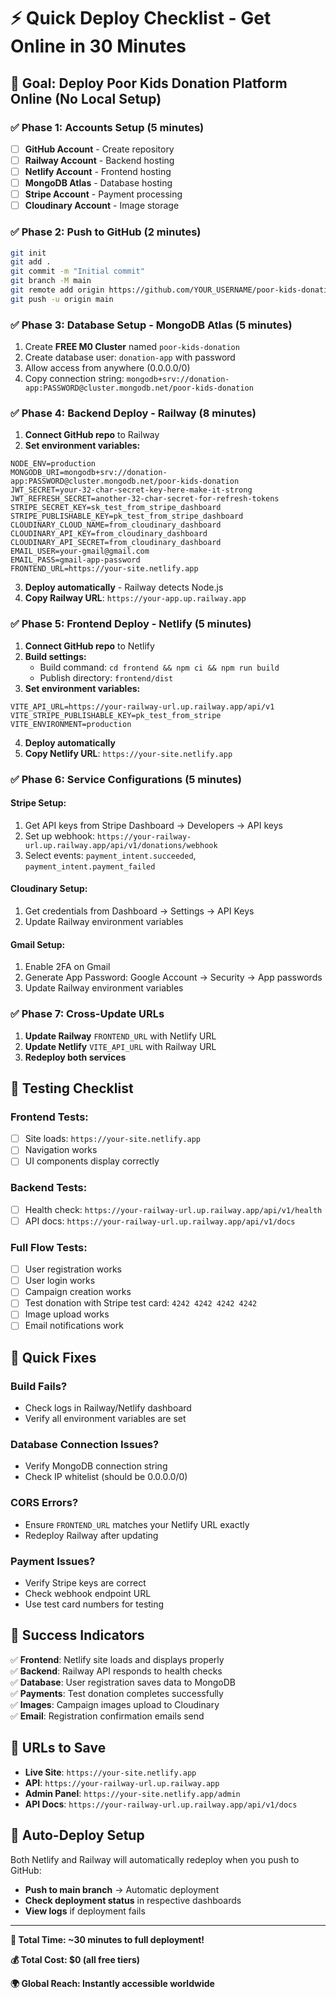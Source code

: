 # ⚡ Quick Deploy Checklist - Get Online in 30 Minutes

## 🎯 Goal: Deploy Poor Kids Donation Platform Online (No Local Setup)

### ✅ Phase 1: Accounts Setup (5 minutes)
- [ ] **GitHub Account** - Create repository
- [ ] **Railway Account** - Backend hosting  
- [ ] **Netlify Account** - Frontend hosting
- [ ] **MongoDB Atlas** - Database hosting
- [ ] **Stripe Account** - Payment processing
- [ ] **Cloudinary Account** - Image storage

### ✅ Phase 2: Push to GitHub (2 minutes)
```bash
git init
git add .
git commit -m "Initial commit"
git branch -M main
git remote add origin https://github.com/YOUR_USERNAME/poor-kids-donation.git
git push -u origin main
```

### ✅ Phase 3: Database Setup - MongoDB Atlas (5 minutes)
1. Create **FREE M0 Cluster** named `poor-kids-donation`
2. Create database user: `donation-app` with password
3. Allow access from anywhere (0.0.0.0/0)
4. Copy connection string: `mongodb+srv://donation-app:PASSWORD@cluster.mongodb.net/poor-kids-donation`

### ✅ Phase 4: Backend Deploy - Railway (8 minutes)
1. **Connect GitHub repo** to Railway
2. **Set environment variables:**
```env
NODE_ENV=production
MONGODB_URI=mongodb+srv://donation-app:PASSWORD@cluster.mongodb.net/poor-kids-donation
JWT_SECRET=your-32-char-secret-key-here-make-it-strong
JWT_REFRESH_SECRET=another-32-char-secret-for-refresh-tokens
STRIPE_SECRET_KEY=sk_test_from_stripe_dashboard
STRIPE_PUBLISHABLE_KEY=pk_test_from_stripe_dashboard
CLOUDINARY_CLOUD_NAME=from_cloudinary_dashboard
CLOUDINARY_API_KEY=from_cloudinary_dashboard
CLOUDINARY_API_SECRET=from_cloudinary_dashboard
EMAIL_USER=your-gmail@gmail.com
EMAIL_PASS=gmail-app-password
FRONTEND_URL=https://your-site.netlify.app
```
3. **Deploy automatically** - Railway detects Node.js
4. **Copy Railway URL**: `https://your-app.up.railway.app`

### ✅ Phase 5: Frontend Deploy - Netlify (5 minutes)
1. **Connect GitHub repo** to Netlify
2. **Build settings:**
   - Build command: `cd frontend && npm ci && npm run build`
   - Publish directory: `frontend/dist`
3. **Set environment variables:**
```env
VITE_API_URL=https://your-railway-url.up.railway.app/api/v1
VITE_STRIPE_PUBLISHABLE_KEY=pk_test_from_stripe
VITE_ENVIRONMENT=production
```
4. **Deploy automatically**
5. **Copy Netlify URL**: `https://your-site.netlify.app`

### ✅ Phase 6: Service Configurations (5 minutes)

#### Stripe Setup:
1. Get API keys from Stripe Dashboard → Developers → API keys
2. Set up webhook: `https://your-railway-url.up.railway.app/api/v1/donations/webhook`
3. Select events: `payment_intent.succeeded`, `payment_intent.payment_failed`

#### Cloudinary Setup:
1. Get credentials from Dashboard → Settings → API Keys
2. Update Railway environment variables

#### Gmail Setup:
1. Enable 2FA on Gmail
2. Generate App Password: Google Account → Security → App passwords
3. Update Railway environment variables

### ✅ Phase 7: Cross-Update URLs
1. **Update Railway** `FRONTEND_URL` with Netlify URL
2. **Update Netlify** `VITE_API_URL` with Railway URL
3. **Redeploy both services**

## 🧪 Testing Checklist

### Frontend Tests:
- [ ] Site loads: `https://your-site.netlify.app`
- [ ] Navigation works
- [ ] UI components display correctly

### Backend Tests:
- [ ] Health check: `https://your-railway-url.up.railway.app/api/v1/health`
- [ ] API docs: `https://your-railway-url.up.railway.app/api/v1/docs`

### Full Flow Tests:
- [ ] User registration works
- [ ] User login works  
- [ ] Campaign creation works
- [ ] Test donation with Stripe test card: `4242 4242 4242 4242`
- [ ] Image upload works
- [ ] Email notifications work

## 🚨 Quick Fixes

### Build Fails?
- Check logs in Railway/Netlify dashboard
- Verify all environment variables are set

### Database Connection Issues?
- Verify MongoDB connection string
- Check IP whitelist (should be 0.0.0.0/0)

### CORS Errors?
- Ensure `FRONTEND_URL` matches your Netlify URL exactly
- Redeploy Railway after updating

### Payment Issues?
- Verify Stripe keys are correct
- Check webhook endpoint URL
- Use test card numbers for testing

## 🎉 Success Indicators

✅ **Frontend**: Netlify site loads and displays properly  
✅ **Backend**: Railway API responds to health checks  
✅ **Database**: User registration saves data to MongoDB  
✅ **Payments**: Test donation completes successfully  
✅ **Images**: Campaign images upload to Cloudinary  
✅ **Email**: Registration confirmation emails send  

## 📱 URLs to Save

- **Live Site**: `https://your-site.netlify.app`
- **API**: `https://your-railway-url.up.railway.app`
- **Admin Panel**: `https://your-site.netlify.app/admin`
- **API Docs**: `https://your-railway-url.up.railway.app/api/v1/docs`

## 🔄 Auto-Deploy Setup

Both Netlify and Railway will automatically redeploy when you push to GitHub:
- **Push to main branch** → Automatic deployment
- **Check deployment status** in respective dashboards
- **View logs** if deployment fails

---

**🚀 Total Time: ~30 minutes to full deployment!**

**💰 Total Cost: $0 (all free tiers)**

**🌍 Global Reach: Instantly accessible worldwide**